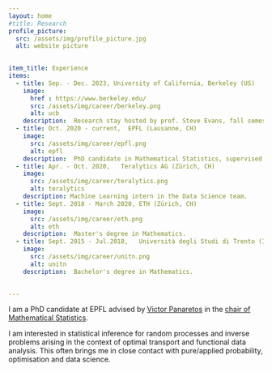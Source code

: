 ```yaml
---
layout: home
#title: Research
profile_picture:
  src: /assets/img/profile_picture.jpg
  alt: website picture

 
item_title: Experience
items:
  - title: Sep. - Dec. 2023, University of California, Berkeley (US)
    image:
      href : https://www.berkeley.edu/
      src: /assets/img/career/berkeley.png
      alt: ucb
    description:  Research stay hosted by prof. Steve Evans, fall semester.
  - title: Oct. 2020 - current,  EPFL (Lausanne, CH)
    image:
      src: /assets/img/career/epfl.png
      alt: epfl
    description:  PhD candidate in Mathematical Statistics, supervised by prof. Victor Panaretos.
  - title: Apr. - Oct. 2020,   Teralytics AG (Zürich, CH)
    image:
      src: /assets/img/career/teralytics.png
      alt: teralytics
    description: Machine Learning intern in the Data Science team.
  - title: Sept. 2018 - March 2020, ETH (Zürich, CH)
    image:
      src: /assets/img/career/eth.png
      alt: eth
    description:  Master's degree in Mathematics.
  - title: Sept. 2015 - Jul.2018,   Università degli Studi di Trento (IT)
    image:
      src: /assets/img/career/unitn.png
      alt: unitn
    description:  Bachelor's degree in Mathematics.

    
---
```


<p>
  I am a PhD candidate at EPFL advised by <a href="https://people.epfl.ch/victor.panaretos">Victor Panaretos</a> in the <a href="https://www.epfl.ch/labs/smat/">chair of Mathematical Statistics</a>.
<p>
    
<p>
I am interested in statistical inference for random processes and inverse problems arising in the context of optimal transport and functional data analysis. 
This often brings me in close contact with pure/applied probability, optimisation and data science.
</p>

<!--
<p>
<a href="https://drive.google.com/file/d/1_PYzH8-wOuT78wAKTPdkZmi2g8Ji8mOA/view">Full CV.</a>
</p>
-->

<!-- <br/><br/>
  
  
<p>
  <h4>My research interests</h4>
<p> -->
  






